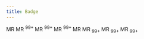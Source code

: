 ```yaml
---
title: Badge
---
```


<div class="flex gap-24 items-end flex-wrap justify-center">
    <span class="vv-avatar" 
           role="img" 
           aria-label="Mario Rossi" 
           tabindex="0">
        MR
        <sup class="vv-badge
                    vv-badge--warning
                    vv-badge--sm
                    vv-badge--rounded">
        </sup>
    </span>
    <span class="vv-avatar" 
           role="img" 
           aria-label="Mario Rossi" 
           tabindex="0">
        MR
        <sup class="vv-badge
                    vv-badge--danger
                    vv-badge--sm
                    vv-badge--rounded">
            99+
        </sup>
    </span>
    <span class="vv-avatar 
                 vv-avatar--lg" 
           role="img" 
           aria-label="Mario Rossi" 
           tabindex="0">
        MR
        <sup class="vv-badge
                    vv-badge--danger
                    vv-badge--rounded">
            99+
        </sup>
    </span>
    <span class="vv-avatar 
                 vv-avatar--lg
                 vv-avatar--rounded" 
           role="img" 
           aria-label="Mario Rossi" 
           tabindex="0">
          MR
        <sup class="vv-badge
                    vv-badge--danger
                    vv-badge--rounded">
            99+
        </sup>
    </span>
    <span class="vv-avatar" 
           role="img" 
           aria-label="Mario Rossi" 
           tabindex="0">
        MR
        <sub class="vv-badge
                    vv-badge--warning
                    vv-badge--sm
                    vv-badge--rounded">
        </sub>
    </span>
    <span class="vv-avatar" 
           role="img" 
           aria-label="Mario Rossi" 
           tabindex="0">
        MR
        <sub class="vv-badge
                    vv-badge--danger
                    vv-badge--sm
                    vv-badge--rounded">
            99+
        </sub>
    </span>
    <span class="vv-avatar 
                 vv-avatar--lg" 
           role="img" 
           aria-label="Mario Rossi" 
           tabindex="0">
        MR
        <sub class="vv-badge
                    vv-badge--danger
                    vv-badge--rounded">
            99+
        </sub>
    </span>
    <span class="vv-avatar 
                 vv-avatar--lg
                 vv-avatar--rounded" 
           role="img" 
           aria-label="Mario Rossi" 
           tabindex="0">
          MR
        <sub class="vv-badge
                    vv-badge--danger
                    vv-badge--rounded">
            99+
        </sub>
    </span>
</div>
